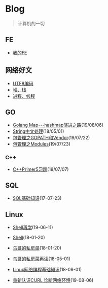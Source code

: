 # Blog

> 计算机的一切

## FE

* [我的FE](https://github.com/zhaozy93/blog/issues/27)


## 网络好文

* [UTF8编码](http://www.ruanyifeng.com/blog/2007/10/ascii_unicode_and_utf-8.html)
* [堆、栈](http://www.ruanyifeng.com/blog/2018/01/assembly-language-primer.html)
* [进程、线程](http://www.cnblogs.com/CareySon/archive/2012/05/04/ProcessAndThread.html)

## GO

* [Golang Map---hashmap演进之路](https://github.com/zhaozy93/blog/blob/master/go/go_map.md)(19/08/06)
* [String中文处理](https://github.com/zhaozy93/blog/blob/master/go/string.md)(18/05/01)
* [包管理之GOPATH和Vendor](https://github.com/zhaozy93/blog/blob/master/go/gopath_vendor.md)(19/07/22)
* [包管理之Modules](https://github.com/zhaozy93/blog/blob/master/go/gomodules.md)(19/07/23)


### C++

* [C++Primer5习题](https://github.com/zhaozy93/blog/tree/master/cplusplus)(18/07/07)



## SQL

* [SQL基础知识](https://github.com/zhaozy93/blog/issues/26)(17-07-23)

## Linux

* [Shell再学](https://github.com/zhaozy93/blog/blob/master/linux/shell学习笔记.md)(19-06-11)

* [Shell](https://github.com/zhaozy93/blog/blob/master/linux/shell.md)(18-01-20)

* [鸟哥的私房菜](https://github.com/zhaozy93/blog/blob/master/linux/鸟哥私房菜.md)(18-01-20)

* [鸟哥的私房菜再读](https://github.com/zhaozy93/blog/blob/master/linux/鸟哥的私房菜再读.md)(18-05-01)

* [Linux网络编程基础知识](https://github.com/zhaozy93/blog/blob/master/linux/linux_net_program/linux_socket.md)(18-08-01)

* [重新认识CURL 诊断网络环境](https://github.com/zhaozy93/blog/blob/master/linux/curl.md)(19-08-06)
